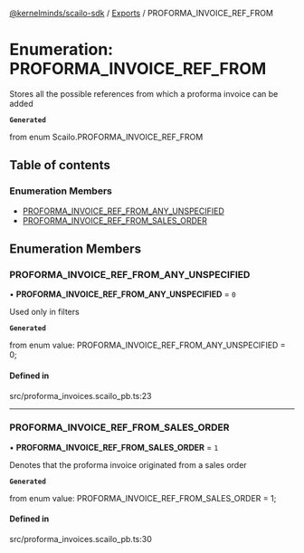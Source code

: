 [@kernelminds/scailo-sdk](../README.md) / [Exports](../modules.md) / PROFORMA\_INVOICE\_REF\_FROM

# Enumeration: PROFORMA\_INVOICE\_REF\_FROM

Stores all the possible references from which a proforma invoice can be added

**`Generated`**

from enum Scailo.PROFORMA_INVOICE_REF_FROM

## Table of contents

### Enumeration Members

- [PROFORMA\_INVOICE\_REF\_FROM\_ANY\_UNSPECIFIED](PROFORMA_INVOICE_REF_FROM.md#proforma_invoice_ref_from_any_unspecified)
- [PROFORMA\_INVOICE\_REF\_FROM\_SALES\_ORDER](PROFORMA_INVOICE_REF_FROM.md#proforma_invoice_ref_from_sales_order)

## Enumeration Members

### PROFORMA\_INVOICE\_REF\_FROM\_ANY\_UNSPECIFIED

• **PROFORMA\_INVOICE\_REF\_FROM\_ANY\_UNSPECIFIED** = ``0``

Used only in filters

**`Generated`**

from enum value: PROFORMA_INVOICE_REF_FROM_ANY_UNSPECIFIED = 0;

#### Defined in

src/proforma_invoices.scailo_pb.ts:23

___

### PROFORMA\_INVOICE\_REF\_FROM\_SALES\_ORDER

• **PROFORMA\_INVOICE\_REF\_FROM\_SALES\_ORDER** = ``1``

Denotes that the proforma invoice originated from a sales order

**`Generated`**

from enum value: PROFORMA_INVOICE_REF_FROM_SALES_ORDER = 1;

#### Defined in

src/proforma_invoices.scailo_pb.ts:30
